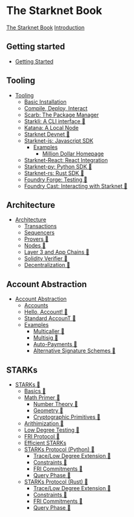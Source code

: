 # The Starknet Book

[The Starknet Book](title-page.md)
[Introduction](ch00-00-introduction.md)

## Getting started

- [Getting Started](ch01-00-getting-started.md)

## Tooling

- [Tooling](ch02-00-starknet-tooling.md)
  - [Basic Installation](ch02-01-basic-installation.md)
  - [Compile, Deploy, Interact](ch02-02-compile-deploy-interact.md)
  - [Scarb: The Package Manager](ch02-03-scarb.md)
  - [Starkli: A CLI interface 🚧](ch02-04-starkli.md)
  - [Katana: A Local Node](ch02-05-katana.md)
  - [Starknet Devnet 🚧](ch02-06-starknet-devnet.md)
  - [Starknet-js: Javascript SDK](ch02-07-starknet-js.md)
    - [Examples](ch02-07-01-examples.md)
      - [Million Dollar Homepage](ch02-07-01-01-million-dollar-homepage.md)
  - [Starknet-React: React Integration](ch02-08-starknet-react.md)
  - [Starknet-py: Python SDK 🚧](ch02-09-starknet-py.md)
  - [Starknet-rs: Rust SDK 🚧](ch02-10-starknet-rs.md)
  - [Foundry Forge: Testing 🚧](ch02-11-foundry-forge.md)
  - [Foundry Cast: Interacting with Starknet 🚧](ch02-12-foundry-cast.md)


## Architecture

- [Architecture](ch03-00-architecture.md)
  - [Transactions](ch03-01-transactions.md)
  - [Sequencers](ch03-02-sequencers.md)
  - [Provers 🚧](ch03-03-provers.md)
  - [Nodes 🚧](ch03-04-nodes.md)
  - [Layer 3 and App Chains 🚧  ](ch03-05-layer-3.md)
  - [Solidity Verifier 🚧](ch03-06-solidity-verifier.md)
  - [Decentralization 🚧](ch03-07-decentralization.md)

## Account Abstraction

- [Account Abstraction](ch04-00-account-abstraction.md)
  - [Accounts](ch04-01-accounts.md)
  - [Hello, Account! 🚧](ch04-02-hello-account.md)
  - [Standard AccounT 🚧](ch04-03-standard-account.md)
  - [Examples](ch04-04-examples.md)
    - [Multicaller 🚧](ch04-04-01-multicaller.md)
    - [Multisig 🚧](ch04-04-02-multisig.md)
    - [Auto-Payments 🚧](ch04-04-03-auto-payments.md)
    - [Alternative Signature Schemes 🚧](ch04-04-04-alternative-signature-schemes.md)

## STARKs

- [STARKs 🚧]()
  - [Basics 🚧]()
  - [Math Primer 🚧]()
    - [Number Theory 🚧]()
    - [Geometry 🚧]()
    - [Cryptographic Primitives 🚧]()
  - [Arithimization 🚧]()
  - [Low Degree Testing 🚧]()
  - [FRI Protocol 🚧]()
  - [Efficient STARKs]()
  - [STARKs Protocol (Python) 🚧]()
    - [Trace/Low Degree Extension 🚧]()
    - [Constraints 🚧]()
    - [FRI Commitments 🚧]()
    - [Query Phase 🚧]()
  - [STARKs Protocol (Rust) 🚧]()
    - [Trace/Low Degree Extension 🚧]()
    - [Constraints 🚧]()
    - [FRI Commitments 🚧]()
    - [Query Phase 🚧]()
